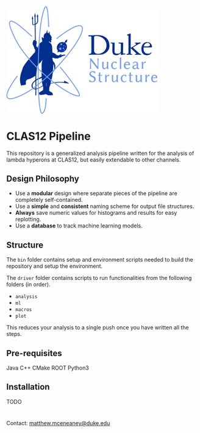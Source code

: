 <img src="figs/vossen_group_logo_2023.jpg" alt="alt text" width="400" class="center"/>

# CLAS12 Pipeline
This repository is a generalized analysis pipeline written for the analysis of lambda hyperons at CLAS12, but easily extendable to other channels.

## Design Philosophy
* Use a **modular** design where separate pieces of the pipeline are completely self-contained.
* Use a **simple** and **consistent** naming scheme for output file structures.
* **Always** save numeric values for histograms and results for easy replotting.
* Use a **database** to track machine learning models.

## Structure

The `bin` folder contains setup and environment scripts needed to build the repository and setup the environment.

The `driver` folder contains scripts to run functionalities from the following folders (in order).

* `analysis`
* `ml`
* `macros`
* `plot`

This reduces your analysis to a single push once you have written all the steps.

## Pre-requisites
Java
C++
CMake
ROOT
Python3

## Installation
TODO

#

Contact: matthew.mceneaney@duke.edu
